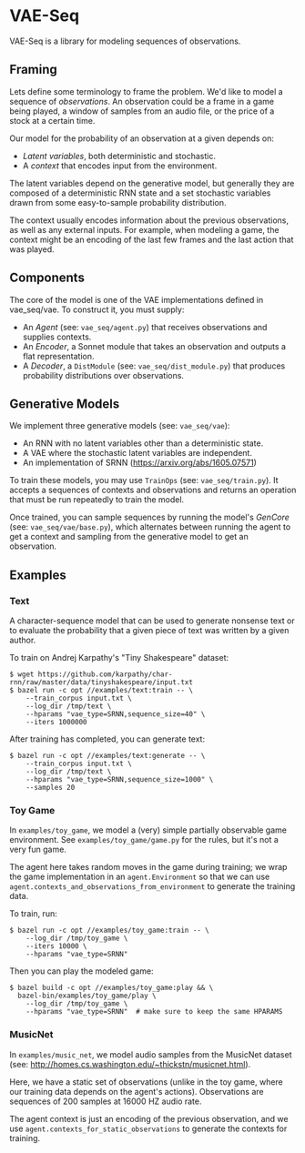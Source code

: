 # VAE-Seq

VAE-Seq is a library for modeling sequences of observations.

## Framing

Lets define some terminology to frame the problem. We'd like to model
a sequence of *observations*. An observation could be a frame in a
game being played, a window of samples from an audio file, or the
price of a stock at a certain time.

Our model for the probability of an observation at a given depends on:

  * *Latent variables*, both deterministic and stochastic.
  * A *context* that encodes input from the environment.

The latent variables depend on the generative model, but generally
they are composed of a deterministic RNN state and a set stochastic
variables drawn from some easy-to-sample probability distribution.

The context usually encodes information about the previous
observations, as well as any external inputs. For example, when
modeling a game, the context might be an encoding of the last few
frames and the last action that was played.

## Components

The core of the model is one of the VAE implementations defined in
vae_seq/vae. To construct it, you must supply:

  * An *Agent* (see: `vae_seq/agent.py`) that receives observations
    and supplies contexts.
  * An *Encoder*, a Sonnet module that takes an observation and
    outputs a flat representation.
  * A *Decoder*, a `DistModule` (see: `vae_seq/dist_module.py`) that
    produces probability distributions over observations.

## Generative Models

We implement three generative models (see: `vae_seq/vae`):

  * An RNN with no latent variables other than a deterministic state.
  * A VAE where the stochastic latent variables are independent.
  * An implementation of SRNN (https://arxiv.org/abs/1605.07571)

To train these models, you may use `TrainOps` (see:
`vae_seq/train.py`). It accepts a sequences of contexts and
observations and returns an operation that must be run repeatedly to
train the model.

Once trained, you can sample sequences by running the model's
*GenCore* (see: `vae_seq/vae/base.py`), which alternates between
running the agent to get a context and sampling from the generative
model to get an observation.


## Examples

### Text

A character-sequence model that can be used to generate nonsense text
or to evaluate the probability that a given piece of text was written
by a given author.

To train on Andrej Karpathy's "Tiny Shakespeare" dataset:
```shell
$ wget https://github.com/karpathy/char-rnn/raw/master/data/tinyshakespeare/input.txt
$ bazel run -c opt //examples/text:train -- \
    --train_corpus input.txt \
    --log_dir /tmp/text \
    --hparams "vae_type=SRNN,sequence_size=40" \
    --iters 1000000
```

After training has completed, you can generate text:
```shell
$ bazel run -c opt //examples/text:generate -- \
    --train_corpus input.txt \
    --log_dir /tmp/text \
    --hparams "vae_type=SRNN,sequence_size=1000" \
    --samples 20
```

### Toy Game

In `examples/toy_game`, we model a (very) simple partially observable
game environment. See `examples/toy_game/game.py` for the rules, but
it's not a very fun game.

The agent here takes random moves in the game during
training; we wrap the game implementation in an `agent.Environment` so
that we can use `agent.contexts_and_observations_from_environment` to
generate the training data.

To train, run:
```shell
$ bazel run -c opt //examples/toy_game:train -- \
    --log_dir /tmp/toy_game \
    --iters 10000 \
    --hparams "vae_type=SRNN"
```

Then you can play the modeled game:
```shell
$ bazel build -c opt //examples/toy_game:play && \
  bazel-bin/examples/toy_game/play \
    --log_dir /tmp/toy_game \
    --hparams "vae_type=SRNN"  # make sure to keep the same HPARAMS
```

### MusicNet

In `examples/music_net`, we model audio samples from the MusicNet
dataset (see: http://homes.cs.washington.edu/~thickstn/musicnet.html).

Here, we have a static set of observations (unlike in the toy game,
where our training data depends on the agent's actions). Observations
are sequences of 200 samples at 16000 HZ audio rate.

The agent context is just an encoding of the previous observation, and
we use `agent.contexts_for_static_observations` to generate the
contexts for training.

